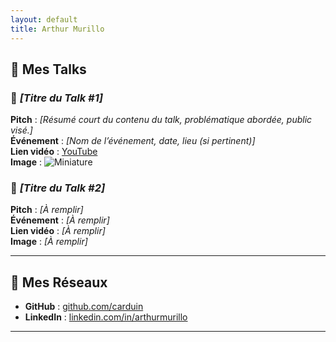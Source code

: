 ```yaml
---
layout: default
title: Arthur Murillo
---
```


## 🎤 Mes Talks

### 🔹 *[Titre du Talk #1]*  
**Pitch** : _[Résumé court du contenu du talk, problématique abordée, public visé.]_  
**Événement** : _[Nom de l’événement, date, lieu (si pertinent)]_  
**Lien vidéo** : [YouTube](https://youtube.com/...)  
**Image** : ![Miniature](https://link-to-image.com/miniature.jpg)

### 🔹 *[Titre du Talk #2]*  
**Pitch** : _[À remplir]_  
**Événement** : _[À remplir]_  
**Lien vidéo** : _[À remplir]_  
**Image** : _[À remplir]_

---

## 🐙 Mes Réseaux

- **GitHub** : [github.com/carduin](https://github.com/carduin)
- **LinkedIn** : [linkedin.com/in/arthurmurillo](https://www.linkedin.com/in/arthurmurillo/)

---
